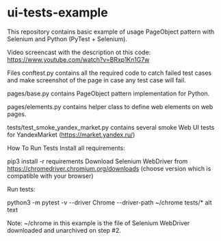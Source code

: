 # ui-tests-example
This repository contains basic example of usage PageObject pattern with Selenium and Python (PyTest + Selenium).

Video screencast with the description ot this code: https://www.youtube.com/watch?v=BRxp1Kn1G7w

Files
conftest.py contains all the required code to catch failed test cases and make screenshot of the page in case any test case will fail.

pages/base.py contains PageObject pattern implementation for Python.

pages/elements.py contains helper class to define web elements on web pages.

tests/test_smoke_yandex_market.py contains several smoke Web UI tests for YandexMarket (https://market.yandex.ru/)

How To Run Tests
Install all requirements:

pip3 install -r requirements
Download Selenium WebDriver from https://chromedriver.chromium.org/downloads (choose version which is compatible with your browser)

Run tests:

python3 -m pytest -v --driver Chrome --driver-path ~/chrome tests/*
alt text

Note: ~/chrome in this example is the file of Selenium WebDriver downloaded and unarchived on step #2.
